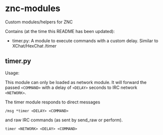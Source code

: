 znc-modules
===========

Custom modules/helpers for ZNC

Contains (at the time this README has been updated):

- timer.py: A module to execute commands with a custom delay. Similar to XChat/HexChat /timer

## timer.py

Usage: 

This module can only be loaded as network module. It will forward the passed `<COMMAND>` with a delay of `<DELAY>` seconds to IRC network `<NETWORK>`.

The timer module responds to direct messages

`/msg *timer <DELAY> <COMMAND>`

and raw IRC commands (as sent by send_raw or perform).

`timer <NETWORK> <DELAY> <COMMAND>`


